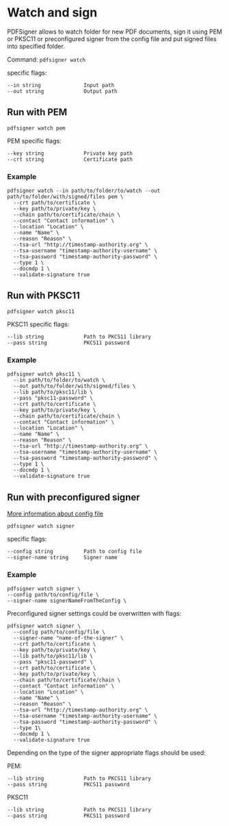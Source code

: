 # Watch and sign

PDFSigner allows to watch folder for new PDF documents, sign it using PEM or PKSC11 or preconfigured signer from the config file and put signed files into specified folder.

Command: `pdfsigner watch`

specific flags: 

```
--in string              Input path
--out string             Output path
```


## Run with PEM

`pdfsigner watch pem` 

PEM specific flags: 


```
--key string             Private key path
--crt string             Certificate path

```

### Example

```
pdfsigner watch --in path/to/folder/to/watch --out path/to/folder/with/signed/files pem \
  --crt path/to/certificate \
  --key path/to/private/key \
  --chain path/to/certificate/chain \
  --contact "Contact information" \
  --location "Location" \
  --name "Name" \
  --reason "Reason" \
  --tsa-url "http://timestamp-authority.org" \
  --tsa-username "timestamp-authority-username" \
  --tsa-password "timestamp-authority-password" \
  --type 1 \
  --docmdp 1 \
  --validate-signature true
```


## Run with PKSC11

`pdfsigner watch pksc11` 

PKSC11 specific flags:

```
--lib string             Path to PKCS11 library
--pass string            PKCS11 password

```

### Example

```
pdfsigner watch pksc11 \
  --in path/to/folder/to/watch \
  --out path/to/folder/with/signed/files \
  --lib path/to/pksc11/lib \
  --pass "pksc11-password" \
  --crt path/to/certificate \
  --key path/to/private/key \
  --chain path/to/certificate/chain \
  --contact "Contact information" \
  --location "Location" \
  --name "Name" \
  --reason "Reason" \
  --tsa-url "http://timestamp-authority.org" \
  --tsa-username "timestamp-authority-username" \
  --tsa-password "timestamp-authority-password" \
  --type 1 \
  --docmdp 1 \
  --validate-signature true
```

## Run with preconfigured signer

[More information about config file](configuration.md)

`pdfsigner watch signer`

specific flags:

```
--config string          Path to config file
--signer-name string     Signer name
```


### Example

```
pdfsigner watch signer \
--config path/to/config/file \
--signer-name signerNameFromTheConfig \
```

Preconfigured signer settings could be overwritten with flags:

```
pdfsigner watch signer \
  --config path/to/config/file \
  --signer-name "name-of-the-signer" \
  --crt path/to/certificate \
  --key path/to/private/key \
  --lib path/to/pksc11/lib \
  --pass "pksc11-password" \
  --crt path/to/certificate \
  --key path/to/private/key \
  --chain path/to/certificate/chain \
  --contact "Contact information" \
  --location "Location" \
  --name "Name" \
  --reason "Reason" \
  --tsa-url "http://timestamp-authority.org" \
  --tsa-username "timestamp-authority-username" \
  --tsa-password "timestamp-authority-password" \
  --type 1\
  --docmdp 1 \
  --validate-signature true
```

Depending on the type of the signer appropriate flags should be used:

PEM:

```
--lib string             Path to PKCS11 library
--pass string            PKCS11 password

```

PKSC11

```
--lib string             Path to PKCS11 library
--pass string            PKCS11 password
```



